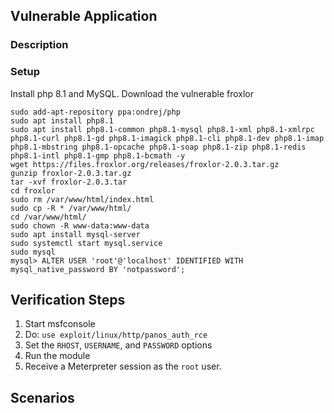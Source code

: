 ## Vulnerable Application

### Description

### Setup
Install php 8.1 and MySQL. Download the vulnerable froxlor
```
sudo add-apt-repository ppa:ondrej/php
sudo apt install php8.1
sudo apt install php8.1-common php8.1-mysql php8.1-xml php8.1-xmlrpc php8.1-curl php8.1-gd php8.1-imagick php8.1-cli php8.1-dev php8.1-imap php8.1-mbstring php8.1-opcache php8.1-soap php8.1-zip php8.1-redis php8.1-intl php8.1-gmp php8.1-bcmath -y
wget https://files.froxlor.org/releases/froxlor-2.0.3.tar.gz
gunzip froxlor-2.0.3.tar.gz
tar -xvf froxlor-2.0.3.tar
cd froxlor
sudo rm /var/www/html/index.html
sudo cp -R * /var/www/html/
cd /var/www/html/
sudo chown -R www-data:www-data
sudo apt install mysql-server
sudo systemctl start mysql.service
sudo mysql
mysql> ALTER USER 'root'@'localhost' IDENTIFIED WITH mysql_native_password BY 'notpassword';
```

## Verification Steps

1. Start msfconsole
1. Do: `use exploit/linux/http/panos_auth_rce`
1. Set the `RHOST`, `USERNAME`, and `PASSWORD` options
1. Run the module
1. Receive a Meterpreter session as the `root` user.

## Scenarios  